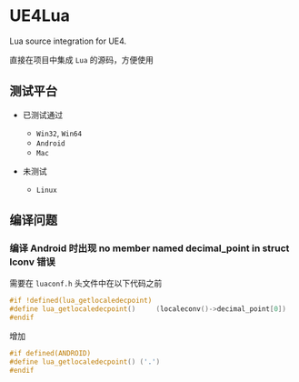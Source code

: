 # UE4Lua
Lua source integration for UE4.

直接在项目中集成 `Lua` 的源码，方便使用

## 测试平台 ##

* 已测试通过
	* `Win32`, `Win64`
	* `Android`
	* `Mac`


* 未测试
	* `Linux`

## 编译问题 ##

### 编译 Android 时出现 no member named decimal_point in struct lconv 错误 ###

需要在 `luaconf.h` 头文件中在以下代码之前

``` cpp
#if !defined(lua_getlocaledecpoint)
#define lua_getlocaledecpoint()		(localeconv()->decimal_point[0])
#endif
```

增加

``` cpp
#if defined(ANDROID)
#define lua_getlocaledecpoint() ('.')
#endif
```